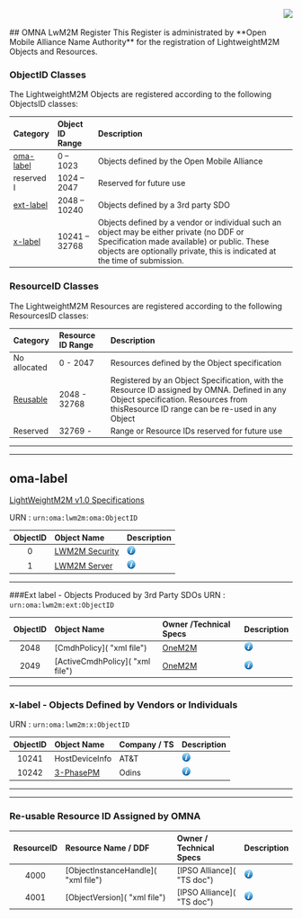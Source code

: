 <p align="right">
	<img src="http://openmobilealliance.org/wp-content/uploads/2012/11/LOGO_OMA_Large.jpg" width="250">
</p>
## OMNA LwM2M Register
This Register is administrated by **Open Mobile Alliance Name Authority** for the registration of LightweightM2M Objects and Resources.

### ObjectID Classes

The LightweightM2M Objects are registered according to the following ObjectsID classes:

Category          | Object ID Range      |Description 
:-----------------| :--------------------| :-----------------------------------------------------
[oma-label](#oma-label)         | 0 – 1023             | Objects defined by the Open Mobile Alliance 
reserved I        | 1024 – 2047          | Reserved for future use 
[ext-label](#ext-label---objects-produced-by-3rd-party-sdos)         | 2048 – 10240         | Objects defined by a 3rd party SDO 
[x-label](#x-label---objects-defined-by-vendors-or-individuals)           | 10241 – 32768        | Objects defined by a vendor or individual such an object may be either private (no DDF or Specification made available) or public. These objects are optionally private, this is indicated at the time of submission. 

### ResourceID Classes

The LightweightM2M Resources are registered according to the following ResourcesID classes:

Category          | Resource ID Range      |Description 
:-----------------| :----------------------| :-----------------------------------------------------
No allocated      | 0 - 2047               | Resources defined by the Object specification
[Reusable](#re-usable-resource-id-assigned-by-omna)| 2048 - 32768           | Registered by an Object Specification, with the Resource ID assigned by OMNA. Defined in any Object specification. Resources from thisResource ID range can be re-used in any Object
Reserved          | 32769 -                | Range or Resource IDs reserved for future use

***
***
## oma-label
[LightWeightM2M v1.0 Specifications](http://member.openmobilealliance.org/ftp/public_documents/dm/LightweightM2M/)

URN : ```urn:oma:lwm2m:oma:ObjectID```

ObjectID  | Object Name                                  | Description
:--------:| :------------------------------------------- | :------------------------------------------------
0         | [LWM2M Security](http://www.openmobilealliance.org/tech/profiles/LWM2M_Security-v1_0.xml "xml file") | ![alt Text](images/information.png "It provides the keying material of a LWM2M Client appropriate to access a specified LWM2M Server. One Object Instance SHOULD address a LWM2M Bootstrap Server. These LWM2M Object Resources MUST only be changed by a LWM2M Bootstrap Server or Bootstrap from Smartcardand MUST NOT be accessible by any other LWM2M Server.")
1         | [LWM2M Server](http://www.openmobilealliance.org/tech/profiles/LWM2M_Server-v1_0.xml "xml file") | ![alt Text](images/information.png "It provides the data related to a LWM2M Server. A Bootstrap Server has no such an Object Instance associated to it.")

***

###Ext label - Objects Produced by 3rd Party SDOs
URN : ```urn:oma:lwm2m:ext:ObjectID```

ObjectID  | Object Name                             | Owner /Technical Specs                 | Description
:--------:| :---------------------------------------| :------------------------------------- | :----------------------
2048      | [CmdhPolicy]( "xml file")               | [OneM2M](http://www.onem2m.org/images/files/deliverables/TS-0005-Management_Enablement_(OMA)-V1_0_1.pdf "TS doc") | ![alt Text](images/information.png " ")
2049      | [ActiveCmdhPolicy]( "xml file")         |                                                 [OneM2M](http://www.onem2m.org/images/files/deliverables/TS-0005-Management_Enablement_(OMA)-V1_0_1.pdf "TS doc") | ![alt Text](images/information.png " ")

***

### x-label - Objects Defined by Vendors or Individuals

URN : ```urn:oma:lwm2m:x:ObjectID```

ObjectID  | Object Name                         | Company / TS           | Description
:--------:| :-----------------------------------| :--------------------- | :------------------------------------------------
10241     | HostDeviceInfo                      | AT&T                   |  ![alt Text](images/information.png "This LWM2M Object provides a range of host device related information which can be queried by the LWM2M Server. The host device is any integrated device with an embedded cellular radio module")
10242     | [3-PhasePM](http://technical.openmobilealliance.org/tech/profiles/3-PhasePM.xml "xml file")                           | Odins                  | ![alt Text](images/information.png "This Object provides the information to represent a generic 3-Phase Power Meter")

***
***

### Re-usable Resource ID Assigned by OMNA

ResourceID  | Resource Name / DDF        | Owner / Technical Specs       | Description
:--------:  | :--------------------------| :--------------------------- | :------------------------------------------------
4000        | [ObjectInstanceHandle]( "xml file")   | [IPSO Alliance]( "TS doc")            | ![alt Text](images/information.png "The object link is used to refer an Instance of a given Object. An Object link value is composed of two concatenated 16-bits unsigned integers following the Network Byte Order convention. The Most Significant Halfword is an ObjectID, the Least Significant Hafword is an ObjectInstance ID.An Object Link referencing no Object Instance will contain the concatenation of 2 MAX-ID values (null link).") 
4001        | [ObjectVersion]( "xml file")          | [IPSO Alliance]( "TS doc")               | ![alt Text](images/information.png "LWM2M Object versioning label.")
